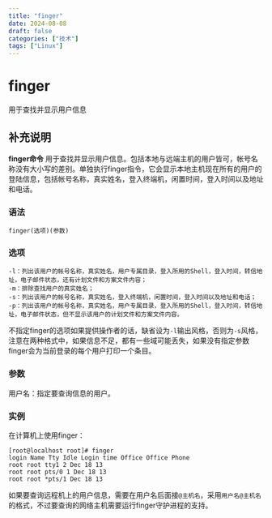 ```yaml
---
title: "finger"
date: 2024-08-08
draft: false
categories: ["技术"]
tags: ["Linux"]
---
```

finger
===

用于查找并显示用户信息

## 补充说明

**finger命令** 用于查找并显示用户信息。包括本地与远端主机的用户皆可，帐号名称没有大小写的差别。单独执行finger指令，它会显示本地主机现在所有的用户的登陆信息，包括帐号名称，真实姓名，登入终端机，闲置时间，登入时间以及地址和电话。

###  语法

```shell
finger(选项)(参数)
```

###  选项

```shell
-l：列出该用户的帐号名称，真实姓名，用户专属目录，登入所用的Shell，登入时间，转信地址，电子邮件状态，还有计划文件和方案文件内容；
-m：排除查找用户的真实姓名；
-s：列出该用户的帐号名称，真实姓名，登入终端机，闲置时间，登入时间以及地址和电话；
-p：列出该用户的帐号名称，真实姓名，用户专属目录，登入所用的Shell，登入时间，转信地址，电子邮件状态，但不显示该用户的计划文件和方案文件内容。
```

不指定finger的选项如果提供操作者的话，缺省设为`-l`输出风格，否则为`-s`风格，注意在两种格式中，如果信息不足，都有一些域可能丢失，如果没有指定参数finger会为当前登录的每个用户打印一个条目。

###  参数

用户名：指定要查询信息的用户。

###  实例

在计算机上使用finger：

```shell
[root@localhost root]# finger
login Name Tty Idle Login time Office Office Phone
root root tty1 2 Dec 18 13
root root pts/0 1 Dec 18 13
root root *pts/1 Dec 18 13
```

如果要查询远程机上的用户信息，需要在用户名后面接`@主机名`，采用`用户名@主机名`的格式，不过要查询的网络主机需要运行finger守护进程的支持。


